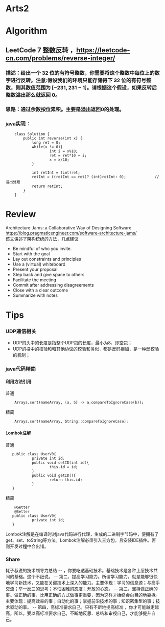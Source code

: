 Arts2
===

# Algorithm
## LeetCode 7 整数反转 ，<https://leetcode-cn.com/problems/reverse-integer/>
### 描述：给出一个 32 位的有符号整数，你需要将这个整数中每位上的数字进行反转。注意:假设我们的环境只能存储得下 32 位的有符号整数，则其数值范围为 [−231,  231 − 1]。请根据这个假设，如果反转后整数溢出那么就返回 0。
### 思路：通过余数按位累积。主要是溢出返回0的处理。
### java实现：


        class Solution {
            public int reverse(int x) {
                long ret = 0;
                while(x != 0){
                        int i = x%10;
                        ret = ret*10 + i;
                        x = x/10;
                }

                int retInt = (int)ret;
                retInt = ((retInt == ret)? (int)retInt: 0);             // 溢出处理
                return retInt;
            }
        }
        

# Review
Architecture Jams: a Collaborative Way of Designing Software  
<https://blog.pragmaticengineer.com/software-architecture-jams/>  
该文讲述了架构统统的方法，几点建议  
- Be mindful of who you invite.  
- Start with the goal
- Lay out constraints and principles
- Use a (virtual) whiteboard
- Present your proposal
- Step back and give space to others
- Facilitate the meeting
- Commit after addressing disagreements
- Close with a clear outcome
- Summarize with notes

# Tips
### UDP通信相关

- UDP的头中的长度是指整个UDP包的长度，最小为8，即空包；
- UDP的投中的校验和和其他协议的校验和类似，都是反码相加，是一种弱校验的机制；

### java代码精简
#### 利用方法引用
普通

        Arrays.sort(nameArray, (a, b) -> a.compareToIgnoreCase(b));

精简

        Arrays.sort(nameArray, String::compareToIgnoreCase);
 
#### Lombok注解
普通

       public class UserV0{
                private int id;
                public void setID(int id){
                        this.id = id;
                }
                public void getID(){
                        return this.id;
                }
       }
               
精简

        @Getter
        @Setter
       public class UserV0{
                private int id;
       }

Lombok注解是在编译时对java代码进行代理，生成的二进制字节码中，便拥有了get、set、toString等方法。Lombok注解必须引入三方包，且安装IDE插件。否则开发过程中会出错。

### Share
耗子叔说的技术领导力总结
-- ，你要吃透基础技术。基础技术是各种上层技术共同的基础。这个不细说。
-- 第二，提高学习能力。所谓学习能力，就是能够很快地学习新技术，又能在关键技术上深入的能力。主要体现：学习的信息源；与高手交流；举一反三的思考；不怕困难的态度；开放的心态。
-- 第三，坚持做正确的事。做正确的事，比用正确的方式做事更重要，因为这样才始终会向目的地靠拢。主要体现：提高效率的事；自动化的事；掌握前沿技术的事；知识密集型的事；技术驱动的事。
-- 第四，高标准要求自己。只有不断地提高标准 ，你才可能越走越高，所以，要以高标准要求自己，不断地反思、总结和审视自己，才能够提升自己。


